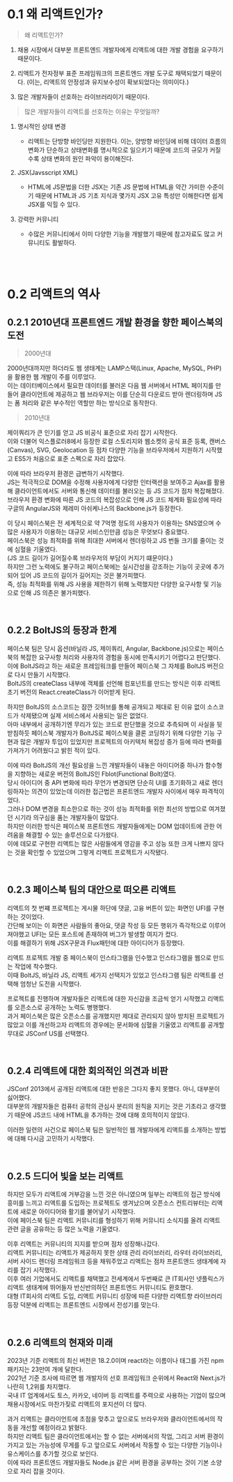# 0.1 왜 리액트인가?

>왜 리액트인가?

1. 채용 시장에서 대부분 프론트엔드 개발자에게 리액트에 대한 개발 경험을 요구하기 때문이다.

2. 리액트가 전자정부 표준 프레임워크의 프론트엔드 개발 도구로 채택되었기 때문이다. (이는, 리액트의 안정성과 유지보수성이 확보되었다는 의미이다.)

3. 많은 개발자들이 선호하는 라이브러리이기 때문이다.

>많은 개발자들이 리액트를 선호하는 이유는 무엇일까?

1. 명시적인 상태 변경
    - 리액트는 단방향 바인딩만 지원한다. 이는, 양방향 바인딩에 비해 데이터 흐름의 변화가 단순하고 상태변화를 명시적으로 일으키기 때문에 코드의 규모가 커질수록 상태 변화의 원인 파악이 용이해진다.

2. JSX(Javsscript XML)
    - HTML에 JS문법을 더한 JSX는 기존 JS 문법에 HTML을 약간 가미한 수준이기 때문에 HTML과 JS 기초 지식과 몇가지 JSX 고유 특성만 이해한다면 쉽게 JSX를 익힐 수 있다.

3. 강력한 커뮤니티
    - 수많은 커뮤니티에서 이미 다양한 기능을 개발했기 때문에 참고자료도 많고 커뮤니티도 활발하다.

<br/>
<br/>

# 0.2 리액트의 역사
## 0.2.1 2010년대 프론트엔드 개발 환경을 향한 페이스북의 도전

>2000년대

2000년대까지만 하더라도 웹 생태계는 LAMP스택(Linux, Apache, MySQL, PHP)을 활용한 웹 개발이 주를 이루었다.<br/>
이는 데이터베이스에서 필요한 데이터를 불러온 다음 웹 서버에서 HTML 페이지를 만들어 클라이언트에 제공하고 웹 브라우저는 이를 단순히 다운로드 받아 렌더링하며 JS는 폼 처리와 같은 부수적인 역할만 하는 방식으로 동작한다.<br/>

>2010년대

제이쿼리가 큰 인기를 얻고 JS 비공식 표준으로 자리 잡기 시작한다.<br/>
이와 더불어 익스플로러8에서 등장한 로컬 스토리지와 웹소켓의 공식 표준 등록, 캔버스(Canvas), SVG, Geolocation 등 점차 다양한 기능을 브라우저에서 지원하기 시작했고 ES5가 처음으로 표준 스펙으로 자리 잡았다.<br/>

이에 따라 브라우저 환경은 급변하기 시작했다.<br/>
JS는 적극적으로 DOM을 수정해 사용자에게 다양한 인터랙션을 보여주고 Ajax를 활용해 클라이언트에서도 서버와 통신해 데이터를 불러오는 등 JS 코드가 점차 복잡해졌다.<br/>
브라우저 환경 변화에 따른 JS 코드의 복잡성으로 인해 JS 코드 체계화 필요성에 따라 구글의 AngularJS와 제레미 아쉬케나스의 Backbone.js가 등장한다.<br/>

이 당시 페이스북은 전 세계적으로 약 7억명 정도의 사용자가 이용하는 SNS였으며 수많은 사용자가 이용하는 대규모 서비스인만큼 성능은 무엇보다 중요했다.<br/>
페이스북은 성능 최적화를 위해 최대한 서버에서 렌더링하고 JS 번들 크기를 줄이는 것에 심혈을 기울였다.<br/>
(JS 코드 길이가 길어질수록 브라우저의 부담이 커지기 떄문이다.)<br/>
하지만 그런 노력에도 불구하고 페이스북에는 실시간성을 강조하는 기능이 곳곳에 추가되어 있어 JS 코드의 길이가 길어지는 것은 불가피했다.<br/>
즉, 성능 최적화를 위해 JS 사용을 제한하기 위해 노력했지만 다양한 요구사항 및 기능으로 인해 JS 의존은 불가피했다.<br/>

<br/>

## 0.2.2 BoltJS의 등장과 한계

페이스북 팀은 당시 옵션(바닐라 JS, 제이쿼리, Angular, Backbone.js)으로는 페이스북의 복잡한 요구사항 처리와 사용자의 경험을 동시에 만족시키기 어렵다고 판단했다.<br/>
이에 BoltJS라고 하는 새로운 프레임워크를 만들어 페이스북 그 자체를 BoltJS 버전으로 다시 만들기 시작했다.<br/>
BoltJS의 createClass 내부에 객체를 선언해 컴포넌트를 만드는 방식은 이후 리액트 초기 버전의 React.createClass가 이어받게 된다.<br/>

하지만 BoltJS의 소스코드는 잠깐 깃허브를 통해 공개되고 제대로 된 이유 없이 소스코드가 삭제됐으며 실제 서비스에서 사용되는 일은 없었다.<br/>
아마 내부에서 공개하기엔 무리가 있는 코드로 판단했을 것으로 추측되며 이 사실을 뒷받침하듯 페이스북 개발자가 BoltJS로 페이스북을 클론 코딩하기 위해 다양한 기능 구현과 많은 개발자 투입이 있었지만 프로젝트의 아키텍처 복잡성 증가 등에 따라 변화를 가져가기 어려웠다고 밝힌 적이 있다.<br/>

이에 따라 BoltJS의 개선 필요성을 느낀 개발자들이 내놓은 아이디어중 하나가 함수형을 지향하는 새로운 버전의 BoltJS인 Fblot(Functional Bolt)였다.<br/>
당시 아이디어 중 API 변화에 따라 무언가 변경되면 단순히 UI를 초기화하고 새로 렌더링하자는 의견이 있었는데 이러한 접근법은 프론트엔드 개발자 사이에서 매우 파격적이었다.<br/>
그러나 DOM 변경을 최소한으로 하는 것이 성능 최적화를 위한 최선의 방법으로 여겨졌던 시기라 의구심을 품는 개발자들이 많았다.<br/>
하지만 이러한 방식은 페이스북 프론트엔드 개발자들에게는 DOM 업데이트에 관한 어려움을 해결할 수 있는 솔루션으로 다가왔다.<br/>
이에 데모로 구현한 리액트는 많은 사람들에게 영감을 주고 성능 또한 크게 나쁘지 않다는 것을 확인할 수 있었으며 그렇게 리액트 프로젝트가 시작됐다.

<br/>

## 0.2.3 페이스북 팀의 대안으로 떠오른 리액트

리액트의 첫 번쨰 프로젝트는 게시물 하단에 댓글, 고융 버튼이 있는 화면인 UFI를 구현하는 것이었다.<br/>
간단해 보이는 이 화면은 사람들의 좋아요, 댓글 작성 등 모든 행위가 즉각적으로 이루어져야했고 UFI는 모든 포스트에 존재하여 버그가 발생할 여지가 컸다.<br/>
이를 해결하기 위해 JSX구문과 Flux패턴에 대한 아이디어가 등장했다.<br/>

리액트 프로젝트 개발 중 페이스북이 인스타그램을 인수했고 인스타그램을 웹으로 만드는 작업에 착수했다.<br/>
이때 BoltJS, 바닐라 JS, 리액트 세가지 선택지가 있었고 인스타그램 팀은 리액트를 선택해 엄청난 도전을 시작했다.<br/>

프로젝트를 진행하며 개발자들은 리액트에 대한 자신감을 조금씩 얻기 시작했고 리액트를 오픈소스로 공개하는 노력도 병행했다.<br/>
과거 페이스북은 많은 오픈소스를 공개했지만 제대로 관리되지 않아 방치된 프로젝트가 많았고 이를 개선하고자 리액트의 경우에는 문서화에 심혈을 기울였고 리액트를 공개할 무대로 JSConf US를 선택했다.<br/>

<br/>

## 0.2.4 리액트에 대한 회의적인 의견과 비판
JSConf 2013에서 공개된 리액트에 대한 반응은 그다지 좋지 못했다. 아니, 대부분이 싫어했다.<br/>
대부분의 개발자들은 컴퓨터 공학의 관심사 분리의 원칙을 지키는 것은 기초라고 생각했기 때문에 JS코드 내에 HTML을 추가하는 것에 대해 호의적이지 않았다.

이러한 일련의 사건으로 페이스북 팀은 일반적인 웹 개발자에게 리액트를 소개하는 방법에 대해 다시금 고민하기 시작했다.

<br/>

## 0.2.5 드디어 빛을 보는 리액트

하지만 모두가 리액트에 거부감을 느낀 것은 아니였으며 일부는 리액트의 접근 방식에 흥미를 느끼고 리액트를 도입하는 프로젝트도 생겨났으며 오픈소스 컨트리뷰터는 리액트에 새로운 아이디어와 활기를 불어넣기 시작했다.<br/>
이에 페이스북 팀은 리액트 커뮤니티를 형성하기 위해 커뮤니티 소식지를 올려 리액트 관련 글을 공유하는 등 많은 노력을 기울였다.

이후 리액트는 커뮤니티의 지지를 받으며 점차 성장해나갔다.<br/>
리액트 커뮤니티는 리액트가 제공하지 못한 상태 관리 라이브러리, 라우터 라이브러리, 서버 사이드 렌더링 프레임워크 등을 채워주었고 리액트는 점차 프론트엔드 생태계에 자리를 잡기 시작했다.<br/>
이후 여러 기업에서도 리액트를 채택했고 전세계에서 두번째로 큰 IT회사인 넷플릭스가 리액트 생태계에 뛰어들자 반신반의하던 프론트엔드 커뮤니티도 환호했다.<br/>
대형 IT회사의 리액트 도입, 리액트 커뮤니티 성장에 따른 다양한 리액트향 라이브러리 등장 덕분에 리액트는 프론트엔드 시장에서 전성기를 맞는다.

<br/>

## 0.2.6 리액트의 현재와 미래
2023년 기준 리액트의 최신 버전은 18.2.0이며 react라는 이름이나 태그를 가진 npm 패키지는 23만여 개에 달한다.<br/>
2021년 기준 조사에 따르면 웹 개발자의 선호 프레임워크 순위에서 React와 Next.js가 나란히 1,2위를 차지했다.<br/>
국내 IT 업계에서도 토스, 카카오, 네이버 등 리액트를 주력으로 사용하는 기업이 많으며 채용시장에서도 마찬가짖로 리액트의 포지션이 더 많다.

과거 리액트는 클라이언트에 초점을 맞추고 앞으로도 브라우저와 클라이언트에서의 작동을 개선할 예정이라고 밝혔다.<br/>
하지만 리액트 팀은 클라이언트에서는 할 수 없는 서버에서의 작업, 그리고 서버 환경이 가지고 있는 가능성에 무게를 두고 앞으로도 서버에서 작동할 수 있는 다양한 기능이나 유스케이스를 추가할 것으로 보인다.<br/>
이에 따라 프론트엔드 개발자들도 Node.js 같은 서버 환경을 공부하는 것이 기본 소양으로 자리 잡을 것이다.